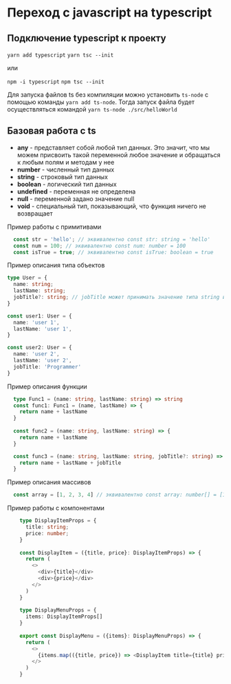 # Переход с javascript на typescript

## Подключение typescript к проекту

`yarn add typescript`
`yarn tsc --init`

или

`npm -i typescript`
`npm tsc --init`

Для запуска файлов ts без компиляции можно установить `ts-node` 
с помощью команды `yarn add ts-node`. 
Тогда запуск файла будет осуществляться командой `yarn ts-node ./src/helloWorld`

## Базовая работа с ts

- **any** - представляет собой любой тип данных. Это значит, что мы можем присвоить такой переменной любое значение и обращаться к любым полям и методам у нее
- **number** - численный тип данных
- **string** - строковый тип данных
- **boolean** - логический тип данных
- **undefined** - переменная не определена
- **null** - переменной задано значение null
- **void** - специальный тип, показывающий, что функция ничего не возвращает

Пример работы с примитивами
```typescript
  const str = 'hello'; // эквивалентно const str: string = 'hello'
  const num = 100; // эквивалентно const num: number = 100
  const isTrue = true; // эквивалентно const isTrue: boolean = true
```

Пример описания типа объектов
```typescript
type User = {
  name: string;
  lastName: string;
  jobTitle?: string; // jobTitle может принимать значение типа string или undefined
}

const user1: User = {
  name: 'user 1',
  lastName: 'user 1',
}

const user2: User = {
  name: 'user 2',
  lastName: 'user 2',
  jobTitle: 'Programmer'
}
```

Пример описания функции
```typescript
  type Func1 = (name: string, lastName: string) => string
  const func1: Func1 = (name, lastName) => {
    return name + lastName
  }
  
  const func2 = (name: string, lastName: string) => {
    return name + lastName
  }

  const func3 = (name: string, lastName: string, jobTitle?: string) => {
    return name + lastName + jobTitle
  }
```

Пример описания массивов
```typescript
  const array = [1, 2, 3, 4] // эквивалентно const array: number[] = [1, 2, 3, 4]
```

Пример работы с компонентами
```typescript
    type DisplayItemProps = {
      title: string;
      price: number;
    }
    
    const DisplayItem = ({title, price}: DisplayItemProps) => {
      return (
        <>
          <div>{title}</div>
          <div>{price}</div>
        </>
      )
    }
    
    type DisplayMenuProps = {
      items: DisplayItemProps[]
    }
    
    export const DisplayMenu = ({items}: DisplayMenuProps) => {
      return (
        <>
          {items.map(({title, price}) => <DisplayItem title={title} price={price} />)}
        </>
      )
    }
```